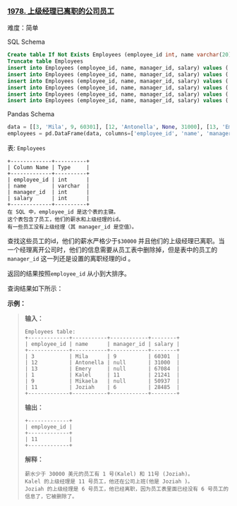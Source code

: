 ### [1978\. 上级经理已离职的公司员工](https://leetcode.cn/problems/employees-whose-manager-left-the-company/)

难度：简单

SQL Schema

```sql
Create table If Not Exists Employees (employee_id int, name varchar(20), manager_id int, salary int)
Truncate table Employees
insert into Employees (employee_id, name, manager_id, salary) values ('3', 'Mila', '9', '60301')
insert into Employees (employee_id, name, manager_id, salary) values ('12', 'Antonella', 'None', '31000')
insert into Employees (employee_id, name, manager_id, salary) values ('13', 'Emery', 'None', '67084')
insert into Employees (employee_id, name, manager_id, salary) values ('1', 'Kalel', '11', '21241')
insert into Employees (employee_id, name, manager_id, salary) values ('9', 'Mikaela', 'None', '50937')
insert into Employees (employee_id, name, manager_id, salary) values ('11', 'Joziah', '6', '28485')
```

Pandas Schema

```python
data = [[3, 'Mila', 9, 60301], [12, 'Antonella', None, 31000], [13, 'Emery', None, 67084], [1, 'Kalel', 11, 21241], [9, 'Mikaela', None, 50937], [11, 'Joziah', 6, 28485]]
employees = pd.DataFrame(data, columns=['employee_id', 'name', 'manager_id', 'salary']).astype({'employee_id':'Int64', 'name':'object', 'manager_id':'Int64', 'salary':'Int64'})
```

表: `Employees`

```
+-------------+----------+
| Column Name | Type     |
+-------------+----------+
| employee_id | int      |
| name        | varchar  |
| manager_id  | int      |
| salary      | int      |
+-------------+----------+
在 SQL 中，employee_id 是这个表的主键。
这个表包含了员工，他们的薪水和上级经理的id。
有一些员工没有上级经理（其 manager_id 是空值）。
```

查找这些员工的id，他们的薪水严格少于`$30000` 并且他们的上级经理已离职。当一个经理离开公司时，他们的信息需要从员工表中删除掉，但是表中的员工的`manager_id`  这一列还是设置的离职经理的id 。

返回的结果按照`employee_id` 从小到大排序。

查询结果如下所示：

**示例：**

> **输入：**
> ```
> Employees table:
> +-------------+-----------+------------+--------+
> | employee_id | name      | manager_id | salary |
> +-------------+-----------+------------+--------+
> | 3           | Mila      | 9          | 60301  |
> | 12          | Antonella | null       | 31000  |
> | 13          | Emery     | null       | 67084  |
> | 1           | Kalel     | 11         | 21241  |
> | 9           | Mikaela   | null       | 50937  |
> | 11          | Joziah    | 6          | 28485  |
> +-------------+-----------+------------+--------+
> ```
> **输出：**
> ```
> +-------------+
> | employee_id |
> +-------------+
> | 11          |
> +-------------+
> ```
> **解释：**
> ```
> 薪水少于 30000 美元的员工有 1 号(Kalel) 和 11号 (Joziah)。
> Kalel 的上级经理是 11 号员工，他还在公司上班(他是 Joziah )。
> Joziah 的上级经理是 6 号员工，他已经离职，因为员工表里面已经没有 6 号员工的信息了，它被删除了。
> ```
